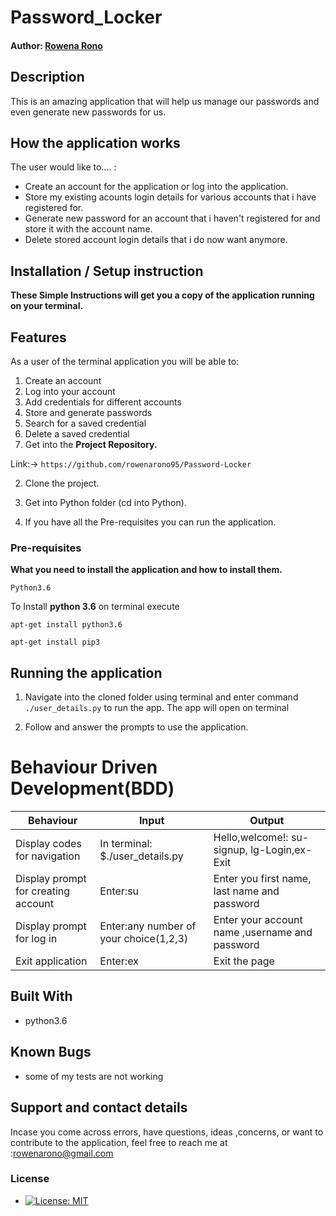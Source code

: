 # Password_Locker

#### Author: [Rowena Rono](https://github.com/rowenarono95)

## Description

This is an amazing application that will help us manage our passwords and even generate new passwords for us.


## How the application works
The user would like to.... :
* Create an account for the application or log into the application.
* Store my existing acounts login details for various accounts that i have registered for.
* Generate new password for an account that i haven't registered for and store it with the account name.   
* Delete stored account login details that i do now want anymore.


## Installation / Setup instruction

**These Simple Instructions will get you a copy of the application running on your terminal.**


## Features


As a user of the terminal application you will be able to:

1. Create an account
2. Log into your account
3. Add credentials for different accounts
4. Store and generate passwords
6. Search for a saved credential
8. Delete a saved credential
1. Get into the **Project Repository.**

Link:-> ```https://github.com/rowenarono95/Password-Locker```

2. Clone the project.

3. Get into Python folder (cd into Python).

4. If you have all the Pre-requisites you can run the application.

### Pre-requisites

**What you need to install the application and how to install them.**

```
Python3.6
```

To Install **python 3.6** on terminal execute

```
apt-get install python3.6
```

```
apt-get install pip3
```

## Running the application

1. Navigate into the cloned folder using terminal and enter command `./user_details.py` to run the app.
The app will open on terminal 

2. Follow and answer the prompts to use the application.

# Behaviour Driven Development(BDD)
| Behaviour | Input | Output|
|-----------|-------|--------|
|Display codes for navigation| In terminal: $./user_details.py| Hello,welcome!: su-signup, lg-Login,ex-Exit|
|Display prompt for creating account| Enter:su| Enter you first name, last name and password|
|Display prompt for log in| Enter:any number of your choice(1,2,3)|Enter your account name ,username and password|
|Exit application| Enter:ex| Exit the page

## Built With
* python3.6

## Known Bugs 
* some of my tests are not working

## Support and contact details
 Incase you come across errors, have questions, ideas ,concerns, or want to contribute to the application, feel free to reach me at :rowenarono@gmail.com

### License

* [![License: MIT](License-MIT)](License/MIT)